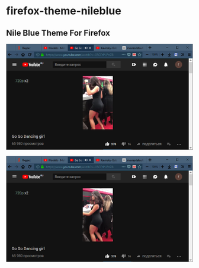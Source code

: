 # firefox-theme-nileblue
## Nile Blue Theme For Firefox


![](https://raw.githubusercontent.com/rty65tt/firefox-theme-nileblue/master/ss1.png)


![](https://raw.githubusercontent.com/rty65tt/firefox-theme-nileblue/master/ss2.png)
